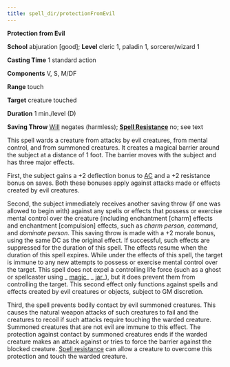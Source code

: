 ```yaml
---
title: spell_dir/protectionFromEvil
---
```

 **Protection from Evil**

**School** abjuration [good]; **Level** cleric 1, paladin 1, sorcerer/wizard 1

**Casting Time** 1 standard action

**Components** V, S, M/DF

**Range** touch

**Target** creature touched

**Duration** 1 min./level (D)

**Saving Throw** [Will](../combat#_will) negates (harmless); **[Spell Resistance](../glossary#_spell-resistance)** no; see text

This spell wards a creature from attacks by evil creatures, from mental control, and from summoned creatures. It creates a magical barrier around the subject at a distance of 1 foot. The barrier moves with the subject and has three major effects.

First, the subject gains a +2 deflection bonus to [AC](../combat#_armor-class) and a +2 resistance bonus on saves. Both these bonuses apply against attacks made or effects created by evil creatures.

Second, the subject immediately receives another saving throw (if one was allowed to begin with) against any spells or effects that possess or exercise mental control over the creature (including enchantment [charm] effects and enchantment [compulsion] effects, such as _charm person_, _command_, and _dominate person_. This saving throw is made with a +2 morale bonus, using the same DC as the original effect. If successful, such effects are suppressed for the duration of this spell. The effects resume when the duration of this spell expires. While under the effects of this spell, the target is immune to any new attempts to possess or exercise mental control over the target. This spell does not expel a controlling life force (such as a ghost or spellcaster using _ [magic](magicJar#_magic-jar)_ [](magicJar#_magic-jar)_ [jar](magicJar#_magic-jar)_), but it does prevent them from controlling the target. This second effect only functions against spells and effects created by evil creatures or objects, subject to GM discretion.

Third, the spell prevents bodily contact by evil summoned creatures. This causes the natural weapon attacks of such creatures to fail and the creatures to recoil if such attacks require touching the warded creature. Summoned creatures that are not evil are immune to this effect. The protection against contact by summoned creatures ends if the warded creature makes an attack against or tries to force the barrier against the blocked creature. [Spell resistance](../glossary#_spell-resistance) can allow a creature to overcome this protection and touch the warded creature.

